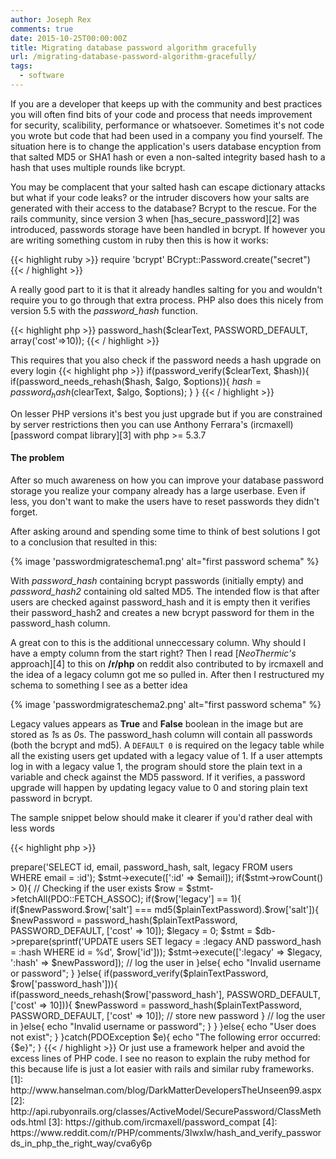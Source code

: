 ```yaml
---
author: Joseph Rex
comments: true
date: 2015-10-25T00:00:00Z
title: Migrating database password algorithm gracefully
url: /migrating-database-password-algorithm-gracefully/
tags:
  - software
---
```


If you are a developer that keeps up with the community and best practices you will often find bits of your code and process that needs improvement for security, scalibility, performance or whatsoever. Sometimes it's not code you wrote but code that had been used in a company you find yourself. The situation here is to change the application's users database encyption from that salted MD5 or SHA1 hash or even a non-salted integrity based hash to a hash that uses multiple rounds like bcrypt.
<!--more-->

You may be complacent that your salted hash can escape dictionary attacks but what if your code leaks? or the intruder discovers how your salts are generated with their access to the database? Bcrypt to the rescue. For the rails community, since version 3 when [has_secure_password][2] was introduced, passwords storage have been handled in bcrypt. If however you are writing something custom in ruby then this is how it works:

{{< highlight ruby >}}
require 'bcrypt'
BCrypt::Password.create("secret")
{{< / highlight >}}

A really good part to it is that it already handles salting for you and wouldn't require you to go through that extra process. PHP also does this nicely from version 5.5 with the *password_hash* function.

{{< highlight php >}}
password_hash($clearText, PASSWORD_DEFAULT, array('cost'=>10));
{{< / highlight >}}

This requires that you also check if the password needs a hash upgrade on every login
{{< highlight php >}}
if(password_verify($clearText, $hash)){
	if(password_needs_rehash($hash, $algo, $options)){
    $hash = password_hash($clearText, $algo, $options);
  }
}
{{< / highlight >}}

On lesser PHP versions it's best you just upgrade but if you are constrained by server restrictions then you can use Anthony Ferrara's (ircmaxell) [password compat library][3] with php >= 5.3.7

#### The problem
After so much awareness on how you can improve your database password storage you realize your company already has a large userbase. Even if less, you don't want to make the users have to reset passwords they didn't forget.

After asking around and spending some time to think of best solutions I got to a conclusion that resulted in this:

{% image 'passwordmigrateschema1.png' alt="first password schema" %}

With *password_hash* containing bcrypt passwords (initially empty) and *password_hash2* containing old salted MD5. The intended flow is that after users are checked against password_hash and it is empty then it verifies their password_hash2 and creates a new bcrypt password for them in the password_hash column.

A great con to this is the additional unneccessary column. Why should I have a empty column from the start right? Then I read [*NeoThermic's* approach][4] to this on **/r/php** on reddit also contributed to by ircmaxell and the idea of a legacy column got me so pulled in. After then I restructured my schema to something I see as a better idea

{% image 'passwordmigrateschema2.png' alt="first password schema" %}

Legacy values appears as **True** and **False** boolean in the image but are stored as *1*s as *0*s. The password_hash column will contain all passwords (both the bcrypt and md5). A `DEFAULT 0` is required on the legacy table while all the existing users get updated with a legacy value of 1. If a user attempts log in with a legacy value 1, the program should store the plain text in a variable and check against the MD5 password. If it verifies, a password upgrade will happen by updating legacy value to 0 and storing plain text password in bcrypt.

The sample snippet below should make it clearer if you'd rather deal with less words

{{< highlight php >}}
<?php
try{
	$email = 'johndoe@gmail.com';
	$plainTextPassword = 'secret';
  $stmt = $db->prepare('SELECT id, email, password_hash, salt, legacy FROM users WHERE email = :id');
  $stmt->execute([':id' => $email]);
  if($stmt->rowCount() > 0){
  	// Checking if the user exists
	  $row = $stmt->fetchAll(PDO::FETCH_ASSOC);
	  if($row['legacy'] == 1){
	  	if($newPassword.$row['salt'] === md5($plainTextPassword).$row['salt']){
	      $newPassword = password_hash($plainTextPassword, PASSWORD_DEFAULT, ['cost' => 10]);
	      $legacy = 0;
	      $stmt = $db->prepare(sprintf('UPDATE users SET legacy = :legacy AND password_hash = :hash WHERE id = %d', $row['id']));
	      $stmt->execute([':legacy' => $legacy, ':hash' => $newPassword]);
	      // log the user in
	    }else{
	    	echo "Invalid username or password";
	    }
	  }else{
      if(password_verify($plainTextPassword, $row['password_hash'])){
      	if(password_needs_rehash($row['password_hash'], PASSWORD_DEFAULT, ['cost' => 10])){
      		$newPassword = password_hash($plainTextPassword, PASSWORD_DEFAULT, ['cost' => 10]);
      		// store new password
      	}
      	// log the user in
      }else{
      	echo "Invalid username or password";
      }
	  }
	}else{
		echo "User does not exist";
	}
}catch(PDOException $e){
	echo "The following error occurred: {$e}";
}
{{< / highlight >}}

Or just use a framework helper and avoid the excess lines of PHP code. I see no reason to explain the ruby method for this because life is just a lot easier with rails and similar ruby frameworks.
<style>
img{ transform: scale(1.5); -webkit-transform: scale(1.5); -moz-transform: scale(1.5) }
</style>

[1]: http://www.hanselman.com/blog/DarkMatterDevelopersTheUnseen99.aspx
[2]: http://api.rubyonrails.org/classes/ActiveModel/SecurePassword/ClassMethods.html
[3]: https://github.com/ircmaxell/password_compat
[4]: https://www.reddit.com/r/PHP/comments/3lwxlw/hash_and_verify_passwords_in_php_the_right_way/cva6y6p
